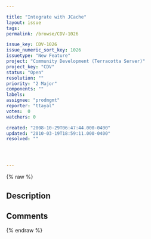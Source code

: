 ```yaml
---

title: "Integrate with JCache"
layout: issue
tags: 
permalink: /browse/CDV-1026

issue_key: CDV-1026
issue_numeric_sort_key: 1026
issuetype: "New Feature"
project: "Community Development (Terracotta Server)"
project_key: "CDV"
status: "Open"
resolution: ""
priority: "2 Major"
components: ""
labels: 
assignee: "prodmgmt"
reporter: "ttayal"
votes:  0
watchers: 0

created: "2008-10-29T06:47:44.000-0400"
updated: "2010-03-19T18:59:11.000-0400"
resolved: ""




---
```


{% raw %}

## Description

<div markdown="1" class="description">



</div>

## Comments



{% endraw %}
